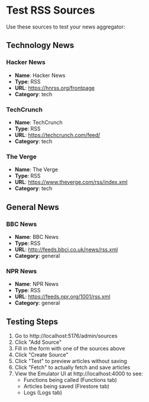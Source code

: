 # Test RSS Sources

Use these sources to test your news aggregator:

## Technology News

### Hacker News
- **Name**: Hacker News
- **Type**: RSS
- **URL**: https://hnrss.org/frontpage
- **Category**: tech

### TechCrunch
- **Name**: TechCrunch
- **Type**: RSS
- **URL**: https://techcrunch.com/feed/
- **Category**: tech

### The Verge
- **Name**: The Verge
- **Type**: RSS
- **URL**: https://www.theverge.com/rss/index.xml
- **Category**: tech

## General News

### BBC News
- **Name**: BBC News
- **Type**: RSS
- **URL**: http://feeds.bbci.co.uk/news/rss.xml
- **Category**: general

### NPR News
- **Name**: NPR News
- **Type**: RSS
- **URL**: https://feeds.npr.org/1001/rss.xml
- **Category**: general

## Testing Steps

1. Go to http://localhost:5176/admin/sources
2. Click "Add Source"
3. Fill in the form with one of the sources above
4. Click "Create Source"
5. Click "Test" to preview articles without saving
6. Click "Fetch" to actually fetch and save articles
7. View the Emulator UI at http://localhost:4000 to see:
   - Functions being called (Functions tab)
   - Articles being saved (Firestore tab)
   - Logs (Logs tab)
